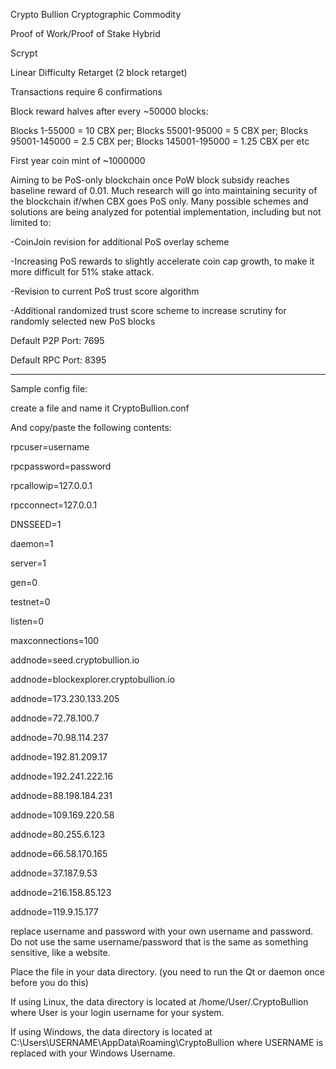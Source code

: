Crypto Bullion Cryptographic Commodity

Proof of Work/Proof of Stake Hybrid

Scrypt

Linear Difficulty Retarget (2 block retarget)

Transactions require 6 confirmations

Block reward halves after every ~50000 blocks:

Blocks 1-55000 = 10 CBX per;
Blocks 55001-95000 = 5 CBX per;
Blocks 95001-145000 = 2.5 CBX per;
Blocks 145001-195000 = 1.25 CBX per
etc

First year coin mint of ~1000000

Aiming to be PoS-only blockchain once PoW block subsidy reaches baseline reward of 0.01.
Much research will go into maintaining security of the blockchain if/when CBX goes PoS only.  Many possible schemes and solutions are being analyzed for potential implementation, including but not limited to:

-CoinJoin revision for additional PoS overlay scheme

-Increasing PoS rewards to slightly accelerate coin cap growth, to make it more difficult for 51% stake attack.

-Revision to current PoS trust score algorithm

-Additional randomized trust score scheme to increase scrutiny for randomly selected new PoS blocks

Default P2P Port: 7695

Default RPC Port: 8395

---

Sample config file:

create a file and name it CryptoBullion.conf

And copy/paste the following contents:

rpcuser=username

rpcpassword=password

rpcallowip=127.0.0.1

rpcconnect=127.0.0.1

DNSSEED=1

daemon=1

server=1

gen=0

testnet=0

listen=0

maxconnections=100

addnode=seed.cryptobullion.io

addnode=blockexplorer.cryptobullion.io

addnode=173.230.133.205

addnode=72.78.100.7

addnode=70.98.114.237

addnode=192.81.209.17

addnode=192.241.222.16

addnode=88.198.184.231

addnode=109.169.220.58

addnode=80.255.6.123

addnode=66.58.170.165

addnode=37.187.9.53

addnode=216.158.85.123

addnode=119.9.15.177



replace username and password with your own username and password.  Do not use the same username/password that is the same as something sensitive, like a website.  

Place the file in your data directory. (you need to run the Qt or daemon once before you do this)

If using Linux, the data directory is located at /home/User/.CryptoBullion
where User is your login username for your system.

If using Windows, the data directory is located at C:\Users\USERNAME\AppData\Roaming\CryptoBullion where USERNAME is replaced with your Windows Username.
